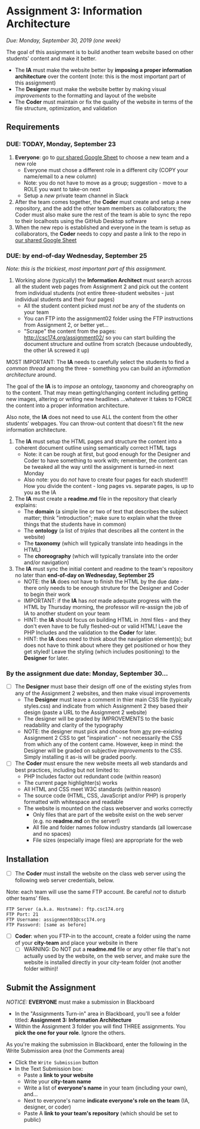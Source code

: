 # Assignment 3: Information Architecture
*Due: Monday, September 30, 2019 (one week)*

The goal of this assignment is to build another team website based on other students' content and make it better.  

- The **IA** must make the website better by **imposing a proper information architecture** over the content (note: this is the most important part of this assignment)
- The **Designer** must make the website better by making visual *improvements* to the formatting and layout of the website
- The **Coder** must maintain or fix the quality of the website in terms of the file structure, optimization, and validation

## Requirements

### DUE: TODAY, Monday, September 23

1. **Everyone**: go to [our shared Google Sheet](https://docs.google.com/spreadsheets/d/1vkAjS8dGcFF_ByS9VRuI8sGagDNTyrp8JF43sN_mf4M/edit#gid=0) to choose a new team and a new role  
   - Everyone must chose a different role in a different city (COPY your name/email to a new column)
   - Note: you do not have to move as a group; suggestion - move to a ROLE you want to take-on next
   - Setup a *new* private team channel in Slack
2. After the team comes together, the **Coder** must create and setup a new repository, and the add the other team members as collaborators; the Coder must also make sure the rest of the team is able to sync the repo to their localhosts using the GitHub Desktop software
3. When the new repo is established and everyone in the team is setup as collaborators, the **Coder** needs to copy and paste a link to the repo in [our shared Google Sheet](https://docs.google.com/spreadsheets/d/1vkAjS8dGcFF_ByS9VRuI8sGagDNTyrp8JF43sN_mf4M/edit#gid=0) 

### DUE: by end-of-day Wednesday, September 25

*Note: this is the trickiest, most important part of this assignment.*

1. Working alone (typically) the **Information Architect** must search across all the student web pages from Assignment 2 and pick out the content from individual students (not entire three-student websites - just individual students and their four pages) 
   - All the student content picked must *not* be any of the students on your team
   - You can FTP into the assignment02 folder using the FTP instructions from Assignment 2, or better yet...
   - "Scrape" the content from the pages: http://csc174.org/assignment02/ so you can start building the document structure and outline from scratch (because undoubtedly, the other IA screwed it up)

MOST IMPORTANT: The **IA** needs to carefully select the students to find a *common thread* among the three - something you can build an *information architecture* around.

The goal of the **IA** is to *impose* an ontology, taxonomy and choreography on to the content.  That may mean getting/changing content including getting new images, altering or writing new headlines ...whatever it takes to FORCE the content into a proper information architecture.

Also note, the **IA** does not need to use ALL the content from the other students' webpages.  You can throw-out content that doesn't fit the new information architecture.  

1. The **IA** must setup the HTML pages and structure the content into a coherent document outline using semantically correct HTML tags
   - Note: it can be rough at first, but good enough for the Designer and Coder to have something to work with; remember, the content can be tweaked all the way until the assignment is turned-in next Monday
   - Also note: you do *not* have to create four pages for each student!!!  How you divide the content - long pages vs. separate pages, is up to you as the IA
2. The **IA** must create a **readme.md** file in the repository that clearly explains: 
   - The **domain** (a simple line or two of text that describes the subject matter; think "introduction"; make sure to explain what the three things that the students have in common)
   - The **ontology** (a list of *triples* that describes all the content in the website)
   - The **taxonomy** (which will typically translate into headings in the HTML)
   - The **choreography** (which will typically translate into the order and/or navigation)
3. The **IA** must sync the initial content and readme to the team's repository no later than **end-of-day on Wednesday, September 25**
   - NOTE: the **IA** does not have to finish the HTML by the due date - there only needs to be enough struture for the Designer and Coder to begin their work
   - IMPORTANT: if the **IA** has *not* made adequate progress with the HTML by Thursday morning, the professor will re-assign the job of IA to another student on your team
   - HINT: the **IA** should focus on building HTML in .html files - and they don't even have to be fully fleshed-out or valid HTML!  Leave the PHP Includes and the validation to the **Coder** for later.  
   - HINT: the **IA** does need to think about the navigation element(s); but does not have to think about where they get positioned or how they get styled!  Leave the styling (which includes positioning) to the **Designer** for later.

### By the assignment due date: Monday, September 30...

- [ ] The **Designer** must base their design off one of the existing styles from any of the Assignment 2 websites, and then make visual improvements
  - The **Designer** must leave a comment in thier main CSS file (typically styles.css) and indicate from which Assignment 2 they based their design (paste a URL to the Assignment 2 website)
  - The designer will be graded by IMPROVEMENTS to the basic readability and clarity of the typography
  - NOTE: the designer must pick and choose from <u>any</u> pre-existing Assignment 2 CSS to get "inspiration" - not necessarily the CSS from which any of the content came. However, keep in mind: the Designer will be graded on subjective *improvements* to the CSS.  Simply installing it as-is will be graded poorly.
- [ ] The **Coder** must ensure the new website meets all web standards and best practices, including but not limited to:
  - PHP Includes factor out redundant code (within reason)
  - The current page highlighter(s) works
  - All HTML and CSS meet W3C standards (within reason)
  - The source code (HTML, CSS, JavaScript and/or PHP) is properly formatted with whitespace and readable
  - The website is mounted on the class webserver and works correctly
    - Only files that are part of the website exist on the web server (e.g. no **readme.md** on the server!)
    - All file and folder names follow industry standards (all lowercase and no spaces)
    - File sizes (especially image files) are appropriate for the web

## Installation

- [ ] The **Coder** must install the website on the class web server using the following web server credentials, below.

Note: each team will use the same FTP account. Be careful *not* to disturb other teams' files.

```
FTP Server (a.k.a. Hostname): ftp.csc174.org
FTP Port: 21
FTP Username: assignment03@csc174.org
FTP Password: [same as before]
```

- [ ] **Coder**: when you FTP-in to the account, create a folder using the name of your **city-team** and place your website in there
  - [ ] WARNING: Do NOT put a **readme.md** file or any other file that's not actually used by the website, on the web server, and make sure the website is installed directly in your city-team folder (not another folder within)!

## Submit the Assignment

*NOTICE:* **EVERYONE** must make a submission in Blackboard

- In the "Assignments Turn-in" area in Blackboard, you'll see a folder titled: **Assignment 3: Information Architecture**
- Within the Assignment 3 folder you will find THREE assignments.  You **pick the one for your role**.  Ignore the others.

As you're making the submission in Blackboard, enter the following in the Write Submission area (*not* the Comments area)

- Click the `Write Submission` button
- In the Text Submission box:
  - Paste a **link to your website**
  - Write your **city-team name**
  - Write a list of **everyone's name** in your team (including your own), and...
  - Next to everyone's name **indicate everyone's role on the team** (IA, designer, or coder)
  - Paste A **link to your team's repository** (which should be set to public)